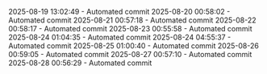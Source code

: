2025-08-19 13:02:49 - Automated commit
2025-08-20 00:58:02 - Automated commit
2025-08-21 00:57:18 - Automated commit
2025-08-22 00:58:17 - Automated commit
2025-08-23 00:55:58 - Automated commit
2025-08-24 01:04:35 - Automated commit
2025-08-24 04:55:37 - Automated commit
2025-08-25 01:00:40 - Automated commit
2025-08-26 00:59:05 - Automated commit
2025-08-27 00:57:10 - Automated commit
2025-08-28 00:56:29 - Automated commit
